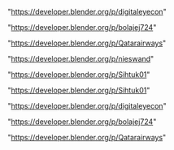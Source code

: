 "https://developer.blender.org/p/digitaleyecon"

"https://developer.blender.org/p/bolajej724"

"https://developer.blender.org/p/Qatarairways"

"https://developer.blender.org/p/nieswand"

"https://developer.blender.org/p/Sihtuk01"

 
"https://developer.blender.org/p/Sihtuk01"


"https://developer.blender.org/p/digitaleyecon"


"https://developer.blender.org/p/bolajej724"


"https://developer.blender.org/p/Qatarairways"


 

